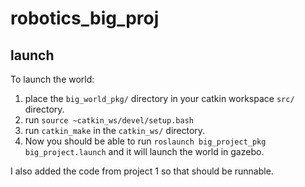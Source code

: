 # robotics_big_proj
## launch
To launch the world:
1. place the `big_world_pkg/` directory in your catkin workspace `src/` directory.
2. run `source ~catkin_ws/devel/setup.bash`
3. run `catkin_make` in the `catkin_ws/` directory.
4. Now you should be able to run `roslaunch big_project_pkg big_project.launch` and it will launch the world in gazebo.  
  
I also added the code from project 1 so that should be runnable.
